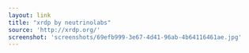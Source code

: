 ```yaml
---
layout: link
title: "xrdp by neutrinolabs"
source: 'http://xrdp.org/'
screenshot: 'screenshots/69efb999-3e67-4d41-96ab-4b64116461ae.jpg'
---
```


